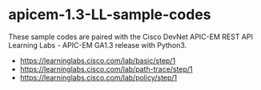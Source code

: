 # apicem-1.3-LL-sample-codes
These sample codes are paired with the Cisco DevNet APIC-EM REST API Learning Labs - APIC-EM GA1.3 release with Python3. 
* https://learninglabs.cisco.com/lab/basic/step/1
* https://learninglabs.cisco.com/lab/path-trace/step/1
* https://learninglabs.cisco.com/lab/policy/step/1
